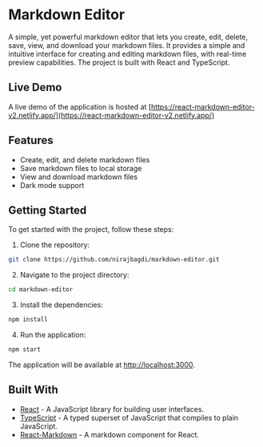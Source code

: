 # Markdown Editor

A simple, yet powerful markdown editor that lets you create, edit, delete, save, view, and download your markdown files. It provides a simple and intuitive interface for creating and editing markdown files, with real-time preview capabilities. The project is built with React and TypeScript.

## Live Demo

A live demo of the application is hosted at [https://react-markdown-editor-v2.netlify.app/](https://react-markdown-editor-v2.netlify.app/)

## Features

-   Create, edit, and delete markdown files
-   Save markdown files to local storage
-   View and download markdown files
-   Dark mode support

## Getting Started

To get started with the project, follow these steps:

1.  Clone the repository:

```sh
git clone https://github.com/nirajbagdi/markdown-editor.git
```

2.  Navigate to the project directory:

```sh
cd markdown-editor
```

3.  Install the dependencies:

```sh
npm install
```

4.  Run the application:

```sh
npm start
```

The application will be available at [http://localhost:3000](http://localhost:3000/).

## Built With

-   [React](https://reactjs.org/) - A JavaScript library for building user interfaces.
-   [TypeScript](https://www.typescriptlang.org/) - A typed superset of JavaScript that compiles to plain JavaScript.
-   [React-Markdown](https://github.com/remarkjs/react-markdown) - A markdown component for React.
